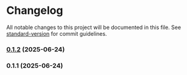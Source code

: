 # Changelog

All notable changes to this project will be documented in this file. See [standard-version](https://github.com/conventional-changelog/standard-version) for commit guidelines.

### [0.1.2](https://github.com/NeitherCupid139/expo-hakka/compare/v0.1.1...v0.1.2) (2025-06-24)

### 0.1.1 (2025-06-24)
